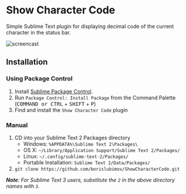 # Show Character Code

Simple Sublime Text plugin for displaying decimal code of the current character in the status bar.

![screencast](http://i.imgur.com/z2DvLgV.gif?1)

## Installation

### Using Package Control

1. Install [Sublime Package Control](http://wbond.net/sublime_packages/package_control/installation).
2. Run `Package Control: Install Package` from the Command Palette (<kbd>COMMAND or CTRL</kbd> + <kbd>SHIFT</kbd> + <kbd>P</kbd>)
3. Find and install the `Show Character Code` plugin

### Manual

1. CD into your Sublime Text 2 Packages directory
	* Windows: `%APPDATA%\Sublime Text 2\Packages\`
	* OS X: `~/Library/Application Support/Sublime Text 2/Packages/`
	* Linux: `~/.config/sublime-text-2/Packages/`
	* Portable Installation: `Sublime Text 2/Data/Packages/`
2. `git clone https://github.com/borislubimov/ShowCharacterCode.git`

_**Note**: For Sublime Text 3 users, substitute the `2` in the above directory names with `3`._
